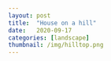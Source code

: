 ```yaml
---
layout: post
title:  "House on a hill"
date:   2020-09-17
categories: [landscape]
thumbnail: /img/hilltop.png
---
```


<img src="{{ '/img/hilltop.png' | relative_url }}" alt="">

